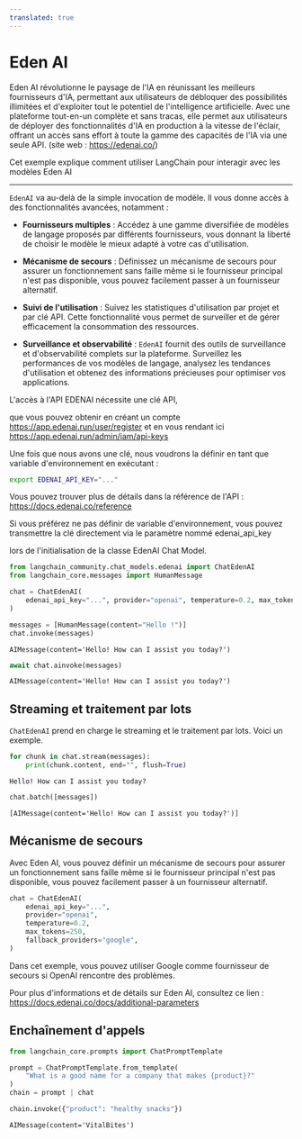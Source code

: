 ```yaml
---
translated: true
---
```


# Eden AI

Eden AI révolutionne le paysage de l'IA en réunissant les meilleurs fournisseurs d'IA, permettant aux utilisateurs de débloquer des possibilités illimitées et d'exploiter tout le potentiel de l'intelligence artificielle. Avec une plateforme tout-en-un complète et sans tracas, elle permet aux utilisateurs de déployer des fonctionnalités d'IA en production à la vitesse de l'éclair, offrant un accès sans effort à toute la gamme des capacités de l'IA via une seule API. (site web : https://edenai.co/)

Cet exemple explique comment utiliser LangChain pour interagir avec les modèles Eden AI

-----------------------------------------------------------------------------------

`EdenAI` va au-delà de la simple invocation de modèle. Il vous donne accès à des fonctionnalités avancées, notamment :

- **Fournisseurs multiples** : Accédez à une gamme diversifiée de modèles de langage proposés par différents fournisseurs, vous donnant la liberté de choisir le modèle le mieux adapté à votre cas d'utilisation.

- **Mécanisme de secours** : Définissez un mécanisme de secours pour assurer un fonctionnement sans faille même si le fournisseur principal n'est pas disponible, vous pouvez facilement passer à un fournisseur alternatif.

- **Suivi de l'utilisation** : Suivez les statistiques d'utilisation par projet et par clé API. Cette fonctionnalité vous permet de surveiller et de gérer efficacement la consommation des ressources.

- **Surveillance et observabilité** : `EdenAI` fournit des outils de surveillance et d'observabilité complets sur la plateforme. Surveillez les performances de vos modèles de langage, analysez les tendances d'utilisation et obtenez des informations précieuses pour optimiser vos applications.

L'accès à l'API EDENAI nécessite une clé API,

que vous pouvez obtenir en créant un compte https://app.edenai.run/user/register et en vous rendant ici https://app.edenai.run/admin/iam/api-keys

Une fois que nous avons une clé, nous voudrons la définir en tant que variable d'environnement en exécutant :

```bash
export EDENAI_API_KEY="..."
```

Vous pouvez trouver plus de détails dans la référence de l'API : https://docs.edenai.co/reference

Si vous préférez ne pas définir de variable d'environnement, vous pouvez transmettre la clé directement via le paramètre nommé edenai_api_key

lors de l'initialisation de la classe EdenAI Chat Model.

```python
from langchain_community.chat_models.edenai import ChatEdenAI
from langchain_core.messages import HumanMessage
```

```python
chat = ChatEdenAI(
    edenai_api_key="...", provider="openai", temperature=0.2, max_tokens=250
)
```

```python
messages = [HumanMessage(content="Hello !")]
chat.invoke(messages)
```

```output
AIMessage(content='Hello! How can I assist you today?')
```

```python
await chat.ainvoke(messages)
```

```output
AIMessage(content='Hello! How can I assist you today?')
```

## Streaming et traitement par lots

`ChatEdenAI` prend en charge le streaming et le traitement par lots. Voici un exemple.

```python
for chunk in chat.stream(messages):
    print(chunk.content, end="", flush=True)
```

```output
Hello! How can I assist you today?
```

```python
chat.batch([messages])
```

```output
[AIMessage(content='Hello! How can I assist you today?')]
```

## Mécanisme de secours

Avec Eden AI, vous pouvez définir un mécanisme de secours pour assurer un fonctionnement sans faille même si le fournisseur principal n'est pas disponible, vous pouvez facilement passer à un fournisseur alternatif.

```python
chat = ChatEdenAI(
    edenai_api_key="...",
    provider="openai",
    temperature=0.2,
    max_tokens=250,
    fallback_providers="google",
)
```

Dans cet exemple, vous pouvez utiliser Google comme fournisseur de secours si OpenAI rencontre des problèmes.

Pour plus d'informations et de détails sur Eden AI, consultez ce lien : https://docs.edenai.co/docs/additional-parameters

## Enchaînement d'appels

```python
from langchain_core.prompts import ChatPromptTemplate

prompt = ChatPromptTemplate.from_template(
    "What is a good name for a company that makes {product}?"
)
chain = prompt | chat
```

```python
chain.invoke({"product": "healthy snacks"})
```

```output
AIMessage(content='VitalBites')
```
